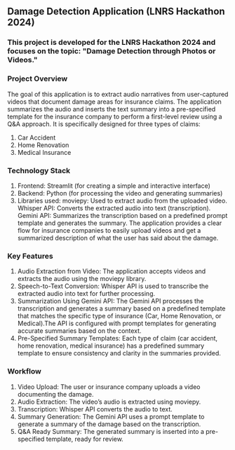 ## Damage Detection Application (LNRS Hackathon 2024)
### This project is developed for the LNRS Hackathon 2024 and focuses on the topic: "Damage Detection through Photos or Videos."

### Project Overview
The goal of this application is to extract audio narratives from user-captured videos that document damage areas for insurance claims. The application summarizes the audio and inserts the text summary into a pre-specified template for the insurance company to perform a first-level review using a Q&A approach. It is specifically designed for three types of claims:
1. Car Accident
2. Home Renovation
3. Medical Insurance

### Technology Stack
1. Frontend: Streamlit (for creating a simple and interactive interface)
2. Backend: Python (for processing the video and generating summaries)
3. Libraries used:
   moviepy: Used to extract audio from the uploaded video.
   Whisper API: Converts the extracted audio into text (transcription).
   Gemini API: Summarizes the transcription based on a predefined prompt template and generates the summary.
The application provides a clear flow for insurance companies to easily upload videos and get a summarized description of what the user has said about the damage.

### Key Features
1. Audio Extraction from Video: The application accepts videos and extracts the audio using the moviepy library.
2. Speech-to-Text Conversion: Whisper API is used to transcribe the extracted audio into text for further processing.
3. Summarization Using Gemini API: The Gemini API processes the transcription and generates a summary based on a predefined template that matches the specific type of insurance (Car, Home Renovation, or Medical).The API is configured with prompt templates for generating accurate summaries based on the context.
4. Pre-Specified Summary Templates: Each type of claim (car accident, home renovation, medical insurance) has a predefined summary template to ensure consistency and clarity in the summaries provided.

### Workflow
1. Video Upload: The user or insurance company uploads a video documenting the damage.
2. Audio Extraction: The video’s audio is extracted using moviepy.
3. Transcription: Whisper API converts the audio to text.
4. Summary Generation: The Gemini API uses a prompt template to generate a summary of the damage based on the transcription.
5. Q&A Ready Summary: The generated summary is inserted into a pre-specified template, ready for review.
